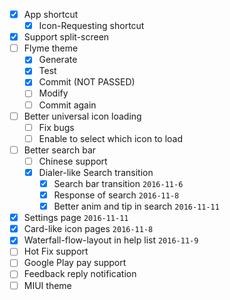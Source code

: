 - [x] App shortcut
    - [x] Icon-Requesting shortcut
- [x] Support split-screen
- [ ] Flyme theme
    - [x] Generate
    - [x] Test
    - [x] Commit (NOT PASSED)
    - [ ] Modify
    - [ ] Commit again
- [ ] Better universal icon loading
    - [ ] Fix bugs
    - [ ] Enable to select which icon to load
- [ ] Better search bar
    - [ ] Chinese support
    - [x] Dialer-like Search transition
        - [x] Search bar transition `2016-11-6`
        - [x] Response of search `2016-11-8`
        - [x] Better anim and tip in search `2016-11-11`
- [x] Settings page `2016-11-11`
- [x] Card-like icon pages `2016-11-8`
- [x] Waterfall-flow-layout in help list `2016-11-9`
- [ ] Hot Fix support
- [ ] Google Play pay support
- [ ] Feedback reply notification
- [ ] MIUI theme
